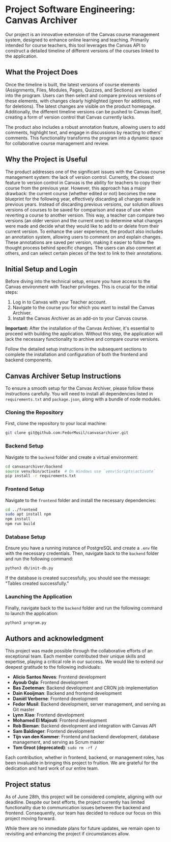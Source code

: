 # Project Software Engineering: Canvas Archiver

Our project is an innovative extension of the Canvas course management system, designed to enhance online learning and teaching. Primarily intended for course teachers, this tool leverages the Canvas API to construct a detailed timeline of different versions of the courses linked to the application.

## What the Project Does

Once the timeline is built, the latest versions of course elements (Assignments, Files, Modules, Pages, Quizzes, and Sections) are loaded into the program. Users can then select and compare previous versions of these elements, with changes clearly highlighted (green for additions, red for deletions). The latest changes are visible on the product homepage. Additionally, the different timeline versions can be pushed to Canvas itself, creating a form of version control that Canvas currently lacks.

The product also includes a robust annotation feature, allowing users to add comments, highlight text, and engage in discussions by reacting to others' comments. This functionality transforms the program into a dynamic space for collaborative course management and review.

## Why the Project is Useful

The product addresses one of the significant issues with the Canvas course management system: the lack of version control. Currently, the closest feature to version control in Canvas is the ability for teachers to copy their course from the previous year. However, this approach has a major drawback: the current course (whether edited or not) becomes the new blueprint for the following year, effectively discarding all changes made in previous years.
Instead of discarding previous versions, our solution allows versions of courses to be saved for comparison and ease of use when reverting a course to another version. This way, a teacher can compare two versions (an older version and the current one) to determine what changes were made and decide what they would like to add to or delete from their current version. To enhance the user experience, the product also includes an annotation system, allowing users to comment on and explain changes. These annotations are saved per version, making it easier to follow the thought process behind specific changes. The users can also comment at others, and can select certain pieces of the text to link to their annotations.

## Initial Setup and Login

Before diving into the technical setup, ensure you have access to the Canvas environment with Teacher privileges. This is crucial for the initial steps:

1. Log in to Canvas with your Teacher account.
2. Navigate to the course you for which you want to install the Canvas Archiver.
3. Install the Canvas Archiver as an add-on to your Canvas course.

**Important:** After the installation of the Canvas Archiver, it's essential to proceed with building the application. Without this step, the application will lack the necessary functionality to archive and compare course versions.

Follow the detailed setup instructions in the subsequent sections to complete the installation and configuration of both the frontend and backend components.

## Canvas Archiver Setup Instructions

To ensure a smooth setup for the Canvas Archiver, please follow these instructions carefully. You will need to install all dependencies listed in `requirements.txt` and `package.json`, along with a bundle of node modules.

### Cloning the Repository

First, clone the repository to your local machine:

```bash
git clone git@github.com:FedorMusil/canvasarchiver.git
```

### Backend Setup

Navigate to the `backend` folder and create a virtual environment:

```bash
cd canvasarchiver/backend
source venv/bin/activate  # On Windows use `venv\Scripts\activate`
pip install -r requirements.txt
```

### Frontend Setup

Navigate to the `frontend` folder and install the necessary dependencies:

```bash
cd ../frontend
sudo apt install npm
npm install
npm run build
```

### Database Setup

Ensure you have a running instance of PostgreSQL and create a `.env` file with the necessary credentials. Then, navigate back to the `backend` folder and run the following command:

```bash
python3 db/init-db.py
```

If the database is created successfully, you should see the message: "Tables created successfully."

### Launching the Application

Finally, navigate back to the `backend` folder and run the following command to launch the application:

```bash
python3 program.py
```

## Authors and acknowledgment

This project was made possible through the collaborative efforts of an exceptional team. Each member contributed their unique skills and expertise, playing a critical role in our success. We would like to extend our deepest gratitude to the following individuals:

- **Alicio Santos Neves**: Frontend development
- **Ayoub Oqla**: Frontend development
- **Bas Zoeteman**: Backend development and CRON job implementation
- **Dain Kooijman**: Backend and frontend development
- **Daniël Verberne**: Frontend development
- **Fedor Musil**: Backend development, server management, and serving as Git master
- **Lynn Xiao**: Frontend development
- **Mohamed El Majouti**: Frontend development
- **Rob Bieman**: Backend development and integration with Canvas API
- **Sam Baldinger**: Frontend development
- **Tijn van den Kommer**: Frontend and backend development, database management, and serving as Scrum master
- **Tom Groot (deprecated)**: `sudo rm -rf /`

Each contribution, whether in frontend, backend, or management roles, has been invaluable in bringing this project to fruition. We are grateful for the dedication and hard work of our entire team.

## Project status

As of June 28th, this project will be considered complete, aligning with our deadline. Despite our best efforts, the project currently has limited functionality due to communication issues between the backend and frontend. Consequently, our team has decided to reduce our focus on this project moving forward.

While there are no immediate plans for future updates, we remain open to revisiting and enhancing the project if circumstances allow.
